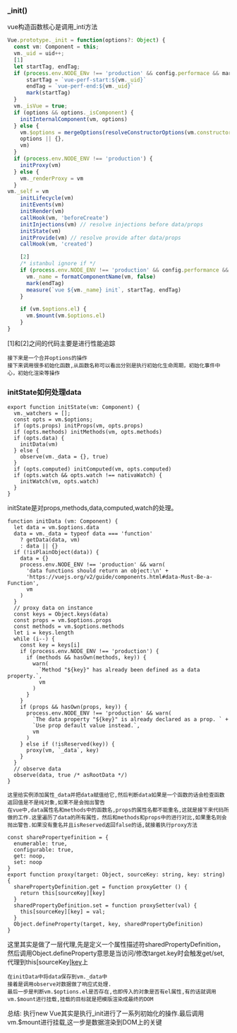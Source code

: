 ### _init()
vue构造函数核心是调用_inti方法
```typescript
Vue.prototype._init = function(options?: Object) {
  const vm: Component = this;
  vm._uid = uid++;
  [1]
  let startTag, endTag;
  if (process.env.NODE_ENv !== 'production' && config.performace && mark) {
      startTag = `vue-perf-start:${vm._uid}`
      endTag = `vue-perf-end:${vm._uid}`
      mark(startTag)  
  }
  vm._isVue = true;
  if (options && options._isComponent) {
    initInternalComponent(vm, options)
  } else {
    vm.$options = mergeOptions(resolveConstructorOptions(vm.constructor), 
    options || {},
    vm)  
  }
  if (process.env.NODE_ENV !== 'production') {
    initProxy(vm)
  } else {
    vm._renderProxy = vm
  }
vm._self = vm
    initLifecycle(vm)
    initEvents(vm)
    initRender(vm)
    callHook(vm, 'beforeCreate')
    initInjections(vm) // resolve injections before data/props
    initState(vm)
    initProvide(vm) // resolve provide after data/props
    callHook(vm, 'created')

    [2]
    /* istanbul ignore if */
    if (process.env.NODE_ENV !== 'production' && config.performance && mark) {
      vm._name = formatComponentName(vm, false)
      mark(endTag)
      measure(`vue ${vm._name} init`, startTag, endTag)
    }

    if (vm.$options.el) {
      vm.$mount(vm.$options.el)
    }
}
```
[1]和[2]之间的代码主要是进行性能追踪
    
    接下来是一个合并options的操作
    接下来调用很多初始化函数,从函数名称可以看出分别是执行初始化生命周期，初始化事件中心，初始化渲染等操作
### initState如何处理data
```ecmascript 6
export function initState(vm: Component) {
  vm._watchers = [];
  const opts = vm.$options;
  if (opts.props) initProps(vm, opts.props)
  if (opts.methods) initMethods(vm, opts.methods)
  if (opts.data) {
    initData(vm)
  } else {
    observe(vm._data = {}, true)
  }
  if (opts.computed) initComputed(vm, opts.computed)
  if (opts.watch && opts.watch !== nativaWatch) {
    initWatch(vm, opts.watch)
  }
}
```    
initState是对props,methods,data,computed,watch的处理。
```ecmascript 6
function initData (vm: Component) {
  let data = vm.$options.data
  data = vm._data = typeof data === 'function'
    ? getData(data, vm)
    : data || {}
  if (!isPlainObject(data)) {
    data = {}
    process.env.NODE_ENV !== 'production' && warn(
      'data functions should return an object:\n' +
      'https://vuejs.org/v2/guide/components.html#data-Must-Be-a-Function',
      vm
    )
  }
  // proxy data on instance
  const keys = Object.keys(data)
  const props = vm.$options.props
  const methods = vm.$options.methods
  let i = keys.length
  while (i--) {
    const key = keys[i]
    if (process.env.NODE_ENV !== 'production') {
      if (methods && hasOwn(methods, key)) {
        warn(
          `Method "${key}" has already been defined as a data property.`,
          vm
        )
      }
    }
    if (props && hasOwn(props, key)) {
      process.env.NODE_ENV !== 'production' && warn(
        `The data property "${key}" is already declared as a prop. ` +
        `Use prop default value instead.`,
        vm
      )
    } else if (!isReserved(key)) {
      proxy(vm, `_data`, key)
    }
  }
  // observe data
  observe(data, true /* asRootData */)
}
```
    这里给实例添加属性_data并把data赋值给它,然后判断data如果是一个函数的话会检查函数返回值是不是纯对象,如果不是会抛出警告
    在vue中,data属性名和methods中的函数名,props的属性名都不能重名,这就是接下来代码所做的工作.这里遍历了data的所有属性，然后和methods和props中的进行对比,如果重名则会抛出警告.如果没有重名并且isReserved返回false的话,就接着执行proxy方法
```ecmascript 6
const sharePropertyefinition = {
  enumerable: true,
  configurable: true,
  get: noop,
  set: noop
}
export function proxy(target: Object, sourceKey: string, key: string) {
  sharePropertyDefinition.get = function proxyGetter () {
    return this[sourceKey][key]
  }
  sharedPropertyDefinition.set = function proxySetter(val) {
    this[sourceKey][key] = val;
  }
  Object.defineProperty(target, key, sharedPropertyDefinition)
}
```
这里其实是做了一层代理,先是定义一个属性描述符sharedPropertyDefinition，然后调用Object.defineProperty意思是当访问/修改target.key时会触发get/set,代理到this[sourceKey][key](即vm[_data][key])上
    
    在initData中将data保存到vm._data中
    接着是调用observe对数据做了响应式处理.
    最后一步是判断vm.$options.el是否存在,也即传入的对象是否有el属性,有的话就调用vm.$mount进行挂载,挂载的目标就是把模版渲染成最终的DOM
    
总结:
    执行new Vue其实是执行_init进行了一系列初始化的操作.最后调用vm.$mount进行挂载,这一步是数据渲染到DOM上的关键
        













